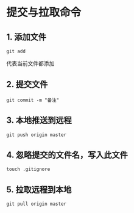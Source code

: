 # 提交与拉取命令

## 1. 添加文件
```github
git add
```
代表当前文件都添加

## 2. 提交文件
```github
git commit -m "备注"
```

## 3. 本地推送到远程
```github
git push origin master
```

## 4. 忽略提交的文件名，写入此文件
```github
touch .gitignore
```

## 5. 拉取远程到本地
```github
git pull origin master
```